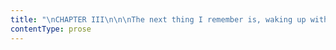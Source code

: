 ```yaml
---
title: "\nCHAPTER III\n\n\nThe next thing I remember is, waking up with a feeling as if I had had a\nfrightful nightmare, and seeing before me a terrible red glare, crossed\nwith thick black bars.\_ I heard voices, too, speaking with a hollow\nsound, and as if muffled by a rush of wind or water: agitation,\nuncertainty, and an all-predominating sense of terror confused my\nfaculties.\_ Ere long, I became aware that some one was handling me;\nlifting me up and supporting me in a sitting posture, and that more\ntenderly than I had ever been raised or upheld before.\_ I rested my head\nagainst a pillow or an arm, and felt easy.\n\nIn five minutes more the cloud of bewilderment dissolved: I knew quite\nwell that I was in my own bed, and that the red glare was the nursery\nfire.\_ It was night: a candle burnt on the table; Bessie stood at the\nbed-foot with a basin in her hand, and a gentleman sat in a chair near\nmy pillow, leaning over me.\n\nI felt an inexpressible relief, a soothing conviction of protection and\nsecurity, when I knew that there was a stranger in the room, an\nindividual not belonging to Gateshead, and not related to Mrs. Reed.\_\nTurning from Bessie (though her presence was far less obnoxious to me\nthan that of Abbot, for instance, would have been), I scrutinised the\nface of the gentleman: I knew him; it was Mr. Lloyd, an apothecary,\nsometimes called in by Mrs. Reed when the servants were ailing: for\nherself and the children she employed a physician.\n\n“Well, who am I?” he asked.\n\nI pronounced his name, offering him at the same time my hand: he took\nit, smiling and saying, “We shall do very well by-and-by.”\_ Then he laid\nme down, and addressing Bessie, charged her to be very careful that I\nwas not disturbed during the night.\_ Having given some further\ndirections, and intimates that he should call again the next day, he\ndeparted; to my grief: I felt so sheltered and befriended while he sat\nin the chair near my pillow; and as he closed the door after him, all\nthe room darkened and my heart again sank: inexpressible sadness weighed\nit down.\n\n“Do you feel as if you should sleep, Miss?” asked Bessie, rather softly.\n\nScarcely dared I answer her; for I feared the next sentence might be\nrough.\_ “I will try.”\n\n“Would you like to drink, or could you eat anything?”\n\n“No, thank you, Bessie.”\n\n“Then I think I shall go to bed, for it is past twelve o’clock; but you\nmay call me if you want anything in the night.”\n\nWonderful civility this!\_ It emboldened me to ask a question.\n\n“Bessie, what is the matter with me?\_ Am I ill?”\n\n“You fell sick, I suppose, in the red-room with crying; you’ll be better\nsoon, no doubt.”\n\nBessie went into the housemaid’s apartment, which was near.\_ I heard her\nsay—\n\n“Sarah, come and sleep with me in the nursery; I daren’t for my life be\nalone with that poor child to-night: she might die; it’s such a strange\nthing she should have that fit: I wonder if she saw anything.\_ Missis\nwas rather too hard.”\n\nSarah came back with her; they both went to bed; they were whispering\ntogether for half-an-hour before they fell asleep.\_ I caught scraps of\ntheir conversation, from which I was able only too distinctly to infer\nthe main subject discussed.\n\n“Something passed her, all dressed in white, and vanished”—“A great\nblack dog behind him”—“Three loud raps on the chamber door”—“A light in\nthe churchyard just over his grave,” &c. &c.\n\nAt last both slept: the fire and the candle went out.\_ For me, the\nwatches of that long night passed in ghastly wakefulness; strained by\ndread: such dread as children only can feel.\n\nNo severe or prolonged bodily illness followed this incident of the\nred-room; it only gave my nerves a shock of which I feel the\nreverberation to this day.\_ Yes, Mrs. Reed, to you I owe some fearful\npangs of mental suffering, but I ought to forgive you, for you knew not\nwhat you did: while rending my heart-strings, you thought you were only\nuprooting my bad propensities.\n\nNext day, by noon, I was up and dressed, and sat wrapped in a shawl by\nthe nursery hearth.\_ I felt physically weak and broken down: but my\nworse ailment was an unutterable wretchedness of mind: a wretchedness\nwhich kept drawing from me silent tears; no sooner had I wiped one salt\ndrop from my cheek than another followed.\_ Yet, I thought, I ought to\nhave been happy, for none of the Reeds were there, they were all gone\nout in the carriage with their mama.\_ Abbot, too, was sewing in another\nroom, and Bessie, as she moved hither and thither, putting away toys and\narranging drawers, addressed to me every now and then a word of unwonted\nkindness.\_ This state of things should have been to me a paradise of\npeace, accustomed as I was to a life of ceaseless reprimand and\nthankless fagging; but, in fact, my racked nerves were now in such a\nstate that no calm could soothe, and no pleasure excite them agreeably.\n\nBessie had been down into the kitchen, and she brought up with her a\ntart on a certain brightly painted china plate, whose bird of paradise,\nnestling in a wreath of convolvuli and rosebuds, had been wont to stir\nin me a most enthusiastic sense of admiration; and which plate I had\noften petitioned to be allowed to take in my hand in order to examine it\nmore closely, but had always hitherto been deemed unworthy of such a\nprivilege.\_ This precious vessel was now placed on my knee, and I was\ncordially invited to eat the circlet of delicate pastry upon it.\_ Vain\nfavour! coming, like most other favours long deferred and often wished\nfor, too late!\_ I could not eat the tart; and the plumage of the bird,\nthe tints of the flowers, seemed strangely faded: I put both plate and\ntart away.\_ Bessie asked if I would have a book: the word book acted\nas a transient stimulus, and I begged her to fetch Gulliver’s Travels\nfrom the library.\_ This book I had again and again perused with\ndelight.\_ I considered it a narrative of facts, and discovered in it a\nvein of interest deeper than what I found in fairy tales: for as to the\nelves, having sought them in vain among foxglove leaves and bells, under\nmushrooms and beneath the ground-ivy mantling old wall-nooks, I had at\nlength made up my mind to the sad truth, that they were all gone out of\nEngland to some savage country where the woods were wilder and thicker,\nand the population more scant; whereas, Lilliput and Brobdignag being,\nin my creed, solid parts of the earth’s surface, I doubted not that I\nmight one day, by taking a long voyage, see with my own eyes the little\nfields, houses, and trees, the diminutive people, the tiny cows, sheep,\nand birds of the one realm; and the corn-fields forest-high, the mighty\nmastiffs, the monster cats, the tower-like men and women, of the other.\_\nYet, when this cherished volume was now placed in my hand—when I turned\nover its leaves, and sought in its marvellous pictures the charm I had,\ntill now, never failed to find—all was eerie and dreary; the giants were\ngaunt goblins, the pigmies malevolent and fearful imps, Gulliver a most\ndesolate wanderer in most dread and dangerous regions.\_ I closed the\nbook, which I dared no longer peruse, and put it on the table, beside\nthe untasted tart.\n\nBessie had now finished dusting and tidying the room, and having washed\nher hands, she opened a certain little drawer, full of splendid shreds\nof silk and satin, and began making a new bonnet for Georgiana’s doll.\_\nMeantime she sang: her song was—\n\n“In the days when we went gipsying,\n \_\_ A long time ago.”\n\n\nI had often heard the song before, and always with lively delight; for\nBessie had a sweet voice,—at least, I thought so.\_ But now, though her\nvoice was still sweet, I found in its melody an indescribable sadness.\_\nSometimes, preoccupied with her work, she sang the refrain very low,\nvery lingeringly; “A long time ago” came out like the saddest cadence of\na funeral hymn.\_ She passed into another ballad, this time a really\ndoleful one.\n\n“My feet they are sore, and my limbs they are weary;\n \_\_ Long is the way, and the mountains are wild;\n Soon will the twilight close moonless and dreary\n \_\_ Over the path of the poor orphan child.\n\nWhy did they send me so far and so lonely,\n \_\_ Up where the moors spread and grey rocks are piled?\n Men are hard-hearted, and kind angels only\n \_\_ Watch o’er the steps of a poor orphan child.\n\nYet distant and soft the night breeze is blowing,\n \_\_ Clouds there are none, and clear stars beam mild,\n God, in His mercy, protection is showing,\n \_\_ Comfort and hope to the poor orphan child.\n\nEv’n should I fall o’er the broken bridge passing,\n \_\_ Or stray in the marshes, by false lights beguiled,\n Still will my Father, with promise and blessing,\n \_\_ Take to His bosom the poor orphan child.\n\nThere is a thought that for strength should avail me,\n \_\_ Though both of shelter and kindred despoiled;\n Heaven is a home, and a rest will not fail me;\n \_\_ God is a friend to the poor orphan child.”\n\n\n“Come, Miss Jane, don’t cry,” said Bessie as she finished.\_ She might as\nwell have said to the fire, “don’t burn!” but how could she divine the\nmorbid suffering to which I was a prey?\_ In the course of the morning\nMr. Lloyd came again.\n\n“What, already up!” said he, as he entered the nursery.\_ “Well, nurse,\nhow is she?”\n\nBessie answered that I was doing very well.\n\n“Then she ought to look more cheerful.\_ Come here, Miss Jane: your name\nis Jane, is it not?”\n\n“Yes, sir, Jane Eyre.”\n\n“Well, you have been crying, Miss Jane Eyre; can you tell me what\nabout?\_ Have you any pain?”\n\n“No, sir.”\n\n“Oh!\_ I daresay she is crying because she could not go out with Missis\nin the carriage,” interposed Bessie.\n\n“Surely not! why, she is too old for such pettishness.”\n\nI thought so too; and my self-esteem being wounded by the false charge,\nI answered promptly, “I never cried for such a thing in my life: I hate\ngoing out in the carriage.\_ I cry because I am miserable.”\n\n“Oh fie, Miss!” said Bessie.\n\nThe good apothecary appeared a little puzzled.\_ I was standing before\nhim; he fixed his eyes on me very steadily: his eyes were small and\ngrey; not very bright, but I dare say I should think them shrewd now: he\nhad a hard-featured yet good-natured looking face.\_ Having considered me\nat leisure, he said—\n\n“What made you ill yesterday?”\n\n“She had a fall,” said Bessie, again putting in her word.\n\n“Fall! why, that is like a baby again!\_ Can’t she manage to walk at her\nage?\_ She must be eight or nine years old.”\n\n“I was knocked down,” was the blunt explanation, jerked out of me by\nanother pang of mortified pride; “but that did not make me ill,” I\nadded; while Mr. Lloyd helped himself to a pinch of snuff.\n\nAs he was returning the box to his waistcoat pocket, a loud bell rang\nfor the servants’ dinner; he knew what it was.\_ “That’s for you, nurse,”\nsaid he; “you can go down; I’ll give Miss Jane a lecture till you come\nback.”\n\nBessie would rather have stayed, but she was obliged to go, because\npunctuality at meals was rigidly enforced at Gateshead Hall.\n\n“The fall did not make you ill; what did, then?” pursued Mr. Lloyd when\nBessie was gone.\n\n“I was shut up in a room where there is a ghost till after dark.”\n\nI saw Mr. Lloyd smile and frown at the same time.\n\n“Ghost!\_ What, you are a baby after all!\_ You are afraid of ghosts?”\n\n“Of Mr. Reed’s ghost I am: he died in that room, and was laid out\nthere.\_ Neither Bessie nor any one else will go into it at night, if\nthey can help it; and it was cruel to shut me up alone without a\ncandle,—so cruel that I think I shall never forget it.”\n\n“Nonsense!\_ And is it that makes you so miserable?\_ Are you afraid now\nin daylight?”\n\n“No: but night will come again before long: and besides,—I am\nunhappy,—very unhappy, for other things.”\n\n“What other things?\_ Can you tell me some of them?”\n\nHow much I wished to reply fully to this question!\_ How difficult it was\nto frame any answer!\_ Children can feel, but they cannot analyse their\nfeelings; and if the analysis is partially effected in thought, they\nknow not how to express the result of the process in words.\_ Fearful,\nhowever, of losing this first and only opportunity of relieving my grief\nby imparting it, I, after a disturbed pause, contrived to frame a\nmeagre, though, as far as it went, true response.\n\n“For one thing, I have no father or mother, brothers or sisters.”\n\n“You have a kind aunt and cousins.”\n\nAgain I paused; then bunglingly enounced—\n\n“But John Reed knocked me down, and my aunt shut me up in the red-room.”\n\nMr. Lloyd a second time produced his snuff-box.\n\n“Don’t you think Gateshead Hall a very beautiful house?” asked he.\_ “Are\nyou not very thankful to have such a fine place to live at?”\n\n“It is not my house, sir; and Abbot says I have less right to be here\nthan a servant.”\n\n“Pooh! you can’t be silly enough to wish to leave such a splendid\nplace?”\n\n“If I had anywhere else to go, I should be glad to leave it; but I can\nnever get away from Gateshead till I am a woman.”\n\n“Perhaps you may—who knows?\_ Have you any relations besides Mrs. Reed?”\n\n“I think not, sir.”\n\n“None belonging to your father?”\n\n“I don’t know.\_ I asked Aunt Reed once, and she said possibly I might\nhave some poor, low relations called Eyre, but she knew nothing about\nthem.”\n\n“If you had such, would you like to go to them?”\n\nI reflected.\_ Poverty looks grim to grown people; still more so to\nchildren: they have not much idea of industrious, working, respectable\npoverty; they think of the word only as connected with ragged clothes,\nscanty food, fireless grates, rude manners, and debasing vices: poverty\nfor me was synonymous with degradation.\n\n“No; I should not like to belong to poor people,” was my reply.\n\n“Not even if they were kind to you?”\n\nI shook my head: I could not see how poor people had the means of being\nkind; and then to learn to speak like them, to adopt their manners, to\nbe uneducated, to grow up like one of the poor women I saw sometimes\nnursing their children or washing their clothes at the cottage doors of\nthe village of Gateshead: no, I was not heroic enough to purchase\nliberty at the price of caste.\n\n“But are your relatives so very poor?\_ Are they working people?”\n\n“I cannot tell; Aunt Reed says if I have any, they must be a beggarly\nset: I should not like to go a begging.”\n\n“Would you like to go to school?”\n\nAgain I reflected: I scarcely knew what school was: Bessie sometimes\nspoke of it as a place where young ladies sat in the stocks, wore\nbackboards, and were expected to be exceedingly genteel and precise:\nJohn Reed hated his school, and abused his master; but John Reed’s\ntastes were no rule for mine, and if Bessie’s accounts of\nschool-discipline (gathered from the young ladies of a family where she\nhad lived before coming to Gateshead) were somewhat appalling, her\ndetails of certain accomplishments attained by these same young ladies\nwere, I thought, equally attractive.\_ She boasted of beautiful paintings\nof landscapes and flowers by them executed; of songs they could sing and\npieces they could play, of purses they could net, of French books they\ncould translate; till my spirit was moved to emulation as I listened.\_\nBesides, school would be a complete change: it implied a long journey,\nan entire separation from Gateshead, an entrance into a new life.\n\n“I should indeed like to go to school,” was the audible conclusion of my\nmusings.\n\n“Well, well! who knows what may happen?” said Mr. Lloyd, as he got up.\_\n“The child ought to have change of air and scene,” he added, speaking to\nhimself; “nerves not in a good state.”\n\nBessie now returned; at the same moment the carriage was heard rolling\nup the gravel-walk.\n\n“Is that your mistress, nurse?” asked Mr. Lloyd.\_ “I should like to\nspeak to her before I go.”\n\nBessie invited him to walk into the breakfast-room, and led the way\nout.\_ In the interview which followed between him and Mrs. Reed, I\npresume, from after-occurrences, that the apothecary ventured to\nrecommend my being sent to school; and the recommendation was no doubt\nreadily enough adopted; for as Abbot said, in discussing the subject\nwith Bessie when both sat sewing in the nursery one night, after I was\nin bed, and, as they thought, asleep, “Missis was, she dared say, glad\nenough to get rid of such a tiresome, ill-conditioned child, who always\nlooked as if she were watching everybody, and scheming plots\nunderhand.”\_ Abbot, I think, gave me credit for being a sort of\ninfantine Guy Fawkes.\n\nOn that same occasion I learned, for the first time, from Miss Abbot’s\ncommunications to Bessie, that my father had been a poor clergyman; that\nmy mother had married him against the wishes of her friends, who\nconsidered the match beneath her; that my grandfather Reed was so\nirritated at her disobedience, he cut her off without a shilling; that\nafter my mother and father had been married a year, the latter caught\nthe typhus fever while visiting among the poor of a large manufacturing\ntown where his curacy was situated, and where that disease was then\nprevalent: that my mother took the infection from him, and both died\nwithin a month of each other.\n\nBessie, when she heard this narrative, sighed and said, “Poor Miss Jane\nis to be pitied, too, Abbot.”\n\n“Yes,” responded Abbot; “if she were a nice, pretty child, one might\ncompassionate her forlornness; but one really cannot care for such a\nlittle toad as that.”\n\n“Not a great deal, to be sure,” agreed Bessie: “at any rate, a beauty\nlike Miss Georgiana would be more moving in the same condition.”\n\n“Yes, I doat on Miss Georgiana!” cried the fervent Abbot.\_ “Little\ndarling!—with her long curls and her blue eyes, and such a sweet colour\nas she has; just as if she were painted!—Bessie, I could fancy a Welsh\nrabbit for supper.”\n\n“So could I—with a roast onion.\_ Come, we’ll go down.”\_ They went.\n"
contentType: prose
---
```



